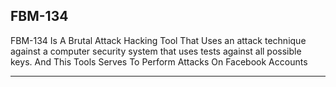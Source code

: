 ## FBM-134
FBM-134 Is A Brutal Attack Hacking Tool That Uses an attack technique against a computer security system that uses tests against all possible keys.
And This Tools Serves To Perform Attacks On Facebook Accounts
***
